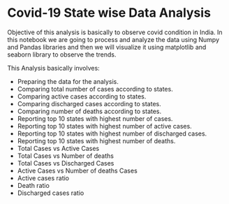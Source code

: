 # Covid-19 State wise Data Analysis
 
Objective of this analysis is basically to observe covid condition in India. In this notebook we are going to process and analyze the data using Numpy and Pandas libraries and then we will visualize it using matplotlib and seaborn library to observe the trends.

This Analysis basically involves:

- Preparing the data for the analysis.
- Comparing total number of cases according to states.
- Comparing active cases according to states.
- Comparing discharged cases according to states.
- Comparing number of deaths according to states.
- Reporting top 10 states with highest number of cases.
- Reporting top 10 states with highest number of active cases.
- Reporting top 10 states with highest number of discharged cases.
- Reporting top 10 states with highest number of deaths.
- Total Cases vs Active Cases
- Total Cases vs Number of deaths
- Total Cases vs Discharged Cases
- Active Cases vs Number of deaths Cases
- Active cases ratio
- Death ratio
- Discharged cases ratio
